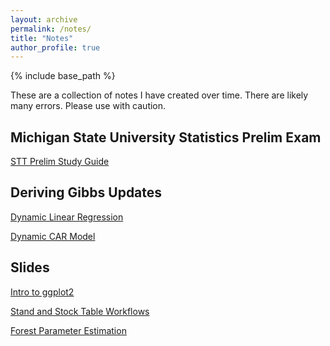 ```yaml
---
layout: archive
permalink: /notes/
title: "Notes"
author_profile: true
---
```


{% include base_path %}

These are a collection of notes I have created over time. There are likely many errors. Please use with caution.

## Michigan State University Statistics Prelim Exam

[STT Prelim Study Guide](http://elliotshannon.github.io/files/prelims.html)

## Deriving Gibbs Updates

[Dynamic Linear Regression](http://elliotshannon.github.io/files/dynamic.html)

[Dynamic CAR Model](http://elliotshannon.github.io/files/dynamic_car.html)

## Slides

[Intro to ggplot2](http://elliotshannon.github.io/files/ggplot2.html)

[Stand and Stock Table Workflows](http://elliotshannon.github.io/files/workflows.html)

[Forest Parameter Estimation](http://elliotshannon.github.io/files/estimation.html)